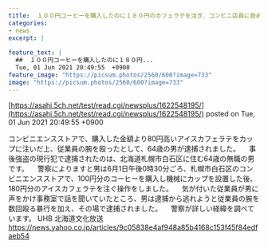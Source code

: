 ```yaml
---
title:  １００円コーヒーを購入したのに１８０円のカフェラテを注ぎ、コンビニ店員に咎められると殴るなどの暴行　６４歳男逮捕 
categories:
- news
excerpt: |
  
feature_text: |
  ##  １００円コーヒーを購入したのに１８０円...
  Tue, 01 Jun 2021 20:49:55  +0900
feature_image: "https://picsum.photos/2560/600?image=733"
image: "https://picsum.photos/2560/600?image=733"
---
```


[https://asahi.5ch.net/test/read.cgi/newsplus/1622548195/](https://asahi.5ch.net/test/read.cgi/newsplus/1622548195/)
posted on Tue, 01 Jun 2021 20:49:55  +0900

<!--more-->

コンビニエンスストアで、購入した金額より80円高いアイスカフェラテをカップに注いだ上、従業員の腕を殴ったとして、64歳の男が逮捕されました。 　事後強盗の現行犯で逮捕されたのは、北海道札幌市白石区に住む64歳の無職の男です。 　警察によりますと男は6月1日午後0時30分ごろ、札幌市白石区のコンビニエンスストアで、100円分のコーヒーを購入し機械にカップを設置した後、180円分のアイスカフェラテを注ぐ操作をしました。 　気が付いた従業員が男に声をかけ事務室で話を聞いていたところ、男は逮捕から逃れようと従業員の腕を数回殴る暴行を加え、その場で逮捕されました。 　警察が詳しい経緯を調べています。 UHB 北海道文化放送 https://news.yahoo.co.jp/articles/9c05838e4af948a85b4168c153f45f84edfaeb54
